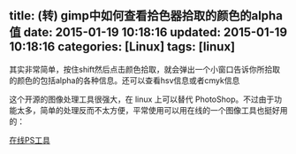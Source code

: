 title: (转) gimp中如何查看拾色器拾取的颜色的alpha值
date: 2015-01-19 10:18:16
updated: 2015-01-19 10:18:16
categories: [Linux]
tags: [linux]
---

其实非常简单，按住shift然后点击颜色拾取，就会弹出一个小窗口告诉你所拾取的颜色的包括alpha的各种信息。还可以查看hsv信息或者cmyk信息

这个开源的图像处理工具很强大，在 linux 上可以替代 PhotoShop。不过由于功能太多，简单的处理反而不太方便，平常使用可以用在线的一个图像工具也挺好用的：

[在线PS工具](http://apps.pixlr.com/editor/ "在线PS工具")

